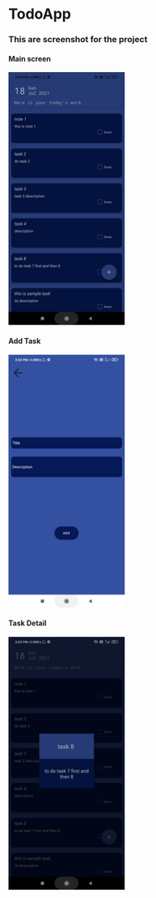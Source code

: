 # TodoApp


<h3>This are screenshot for the project</h3>

<h4>Main screen</h4>
<img src="https://github.com/00nkul/TodoApp/blob/main/ss1.jpg" alt="title" height="500"/>

<h4>Add Task</h4>
<img src="https://github.com/00nkul/TodoApp/blob/main/ss2.jpg" alt="title" height="500"/>

<h4>Task Detail</h4>
<img src="https://github.com/00nkul/TodoApp/blob/main/ss3.jpg" alt="title" height="500"/>

